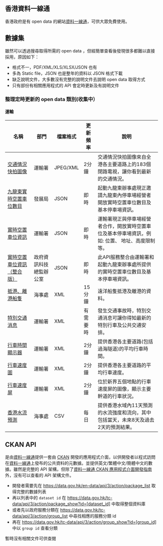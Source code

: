 ## 香港資料一線通
香港政府是有 open data 的網站[資料一線通](https://data.gov.hk/)，可供大眾免費使用。

## 數據集
雖然可以透過搜尋取得所需的 open data ，但經簡單查看後發現很多都難以直接採用，原因如下：
* 格式不一，PDF/XML/XLS/XLSX/JSON 也有
* 多為 Static file，JSON 也是整年的資料以 JSON 格式下載
* 缺乏說明文件，大多數沒有完整的說明文件去說明 open data 取得方式
* 只有部份有相關應用程式的 API 會定時更新及有說明文件

### 整理定時更新的 open data 類別(收集中）

#### 運輸
名稱 | 部門 | 檔案格式 | 更新頻率 | 說明
--- | --- | --- | --- | ---
[交通情況快拍圖像](https://data.gov.hk/tc-data/dataset/hk-td-tis_2-traffic-snapshot-images) | 運輸署 | JPEG/XML | 2分鐘 | 交通情況快拍圖像來自全港各主要道路上的183個閉路電視，讓你看到最新的交通情況。
[九龍東實時空置車位數目](https://data.gov.hk/tc-data/dataset/hk-devb-sps-sps) | 發展局 | JSON | 即時 | 起動九龍東辦事處現正邀請九龍東內停車場經營者開放實時空置車位數目及基本停車場資訊。
[實時空置車位資訊](https://data.gov.hk/tc-data/dataset/hk-devb-sps-sps) | 運輸署 | JSON | 即時 | 運輸署現正與停車場經營者合作，開放實時空置車位及基本停車場資訊，例如: 位置、 地址、高度限制等。
[實時空置車位資訊（整合版）](https://data.gov.hk/tc-data/dataset/hk-ogcio-st_div_04-carpark-info-vacancy) | 政府資訊科技總監辦公室 | JSON | 即時 | 此API服務整合由運輸署和起動九龍東辦事處所提供的實時空置車位數目及基本停車場資訊。
[抵港、離港船隻](https://data.gov.hk/tc-data/dataset/hk-md-mardep-vessel-arrivals-and-departures) | 海事處 | XML | 15分鐘 | 遠洋船隻抵港及離港的資料。
[特別交通消息](https://data.gov.hk/tc-data/dataset/hk-td-tis_1-special-traffic-news) | 運輸署 | XML | 有需要時 | 發生交通事故時，特別交通消息可讓你得知最新的特別行車及公共交通安排。
[行車時間顯示器](https://data.gov.hk/tc-data/dataset/hk-td-sm_2-journey-time-indicators) | 運輸署 | XML | 2分鐘 | 提供香港各主要道路(包括過海隧道)的平均行車時間。
[行車速度圖](https://data.gov.hk/tc-data/dataset/hk-td-sm_1-traffic-speed-map) | 運輸署 | XML | 2分鐘 | 提供香港各主要道路的平均行車速度。
[行車速度屏](https://data.gov.hk/tc-data/dataset/hk-td-sm_3-speed-map-panels) | 運輸署 | XML | 2分鐘 | 位於新界五個地點的行車速度屏的圖像，顯示主要幹道的行車狀況。
[香港水流預測](https://data.gov.hk/tc-data/dataset/hk-md-hydro-hong-kong-tidal-stream-prediction) | 海事處 | CSV | 每日 | 提供香港水域內11天預測的水流強度和流向，其中包括當天，未來8天及過去2天的預測結果。


## CKAN API
是由[資料一線通](https://data.gov.hk/)提供一套由 [CKAN](https://data.gov.hk/tc/developer/ckan-api) 開發的應用程式介面，以供開發者以程式訪問在[資料一線通](https://data.gov.hk/)上發布的公共資料的元數據。並提供英文/繁體中文/簡體中文的數據。雖然是完整的 API 架構，但除了[資料一線通 CKAN 應用程式介面開發指南](https://data-dot-one.gitbooks.io/ckan-api-development-guide/)外，沒有可以查看的 API 架構文件。
* 開發者需要先在 https://data.gov.hk/en-data/api/3/action/package_list 取得完整的數據列表
* 再以列表中的 `dataset id` 在 https://data.gov.hk/tc-data/api/3/action/package_show?id=[dataset_id] 中取得整個資料庫
* 或者先以政府服務分類在 https://data.gov.hk/tc-data/api/3/action/group_list 中尋找相應的服務分類 id
* 再在 https://data.gov.hk/tc-data/api/3/action/group_show?id=[group_id] 中以 `group id` 查看分類

暫時沒有相關文件可供查閱
